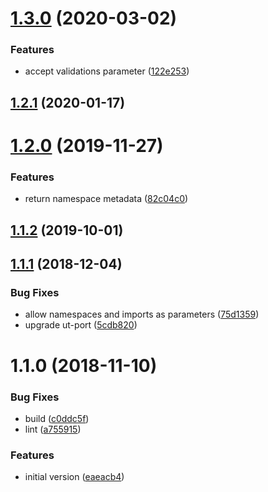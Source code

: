 # [1.3.0](https://github.com/softwaregroup-bg/ut-dispatch-db/compare/v1.2.1...v1.3.0) (2020-03-02)


### Features

* accept validations parameter ([122e253](https://github.com/softwaregroup-bg/ut-dispatch-db/commit/122e253af5d47d1a0907422d4523ac4b11a225b3))



## [1.2.1](https://github.com/softwaregroup-bg/ut-dispatch-db/compare/v1.2.0...v1.2.1) (2020-01-17)



# [1.2.0](https://github.com/softwaregroup-bg/ut-dispatch-db/compare/v1.1.2...v1.2.0) (2019-11-27)


### Features

* return namespace metadata ([82c04c0](https://github.com/softwaregroup-bg/ut-dispatch-db/commit/82c04c0))



## [1.1.2](https://github.com/softwaregroup-bg/ut-dispatch-db/compare/v1.1.1...v1.1.2) (2019-10-01)



## [1.1.1](https://github.com/softwaregroup-bg/ut-dispatch-db/compare/v1.1.0...v1.1.1) (2018-12-04)


### Bug Fixes

* allow namespaces and imports as parameters ([75d1359](https://github.com/softwaregroup-bg/ut-dispatch-db/commit/75d1359))
* upgrade ut-port ([5cdb820](https://github.com/softwaregroup-bg/ut-dispatch-db/commit/5cdb820))



<a name="1.1.0"></a>
# 1.1.0 (2018-11-10)


### Bug Fixes

* build ([c0ddc5f](https://github.com/softwaregroup-bg/ut-dispatch-db/commit/c0ddc5f))
* lint ([a755915](https://github.com/softwaregroup-bg/ut-dispatch-db/commit/a755915))


### Features

* initial version ([eaeacb4](https://github.com/softwaregroup-bg/ut-dispatch-db/commit/eaeacb4))



